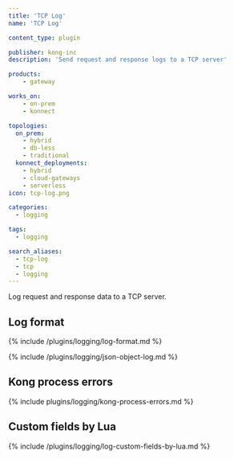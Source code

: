 ```yaml
---
title: 'TCP Log'
name: 'TCP Log'

content_type: plugin

publisher: kong-inc
description: 'Send request and response logs to a TCP server'

products:
    - gateway

works_on:
    - on-prem
    - konnect

topologies:
  on_prem:
    - hybrid
    - db-less
    - traditional
  konnect_deployments:
    - hybrid
    - cloud-gateways
    - serverless
icon: tcp-log.png

categories:
  - logging

tags:
  - logging

search_aliases:
  - tcp-log
  - tcp
  - logging
---
```


Log request and response data to a TCP server.

## Log format

{% include /plugins/logging/log-format.md %}

{% include /plugins/logging/json-object-log.md %}

## Kong process errors

{% include plugins/logging/kong-process-errors.md %}

## Custom fields by Lua

{% include /plugins/logging/log-custom-fields-by-lua.md %}